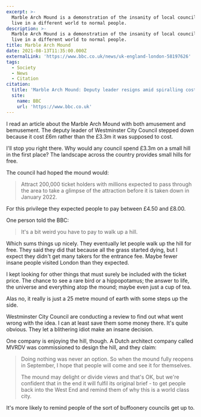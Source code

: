 ```yaml
---
excerpt: >-
  Marble Arch Mound is a demonstration of the insanity of local councils. They
  live in a different world to normal people.
description: >-
  Marble Arch Mound is a demonstration of the insanity of local councils. They
  live in a different world to normal people.
title: Marble Arch Mound
date: 2021-08-13T11:35:00.000Z
externalLink: 'https://www.bbc.co.uk/news/uk-england-london-58197626'
tags:
  - Society
  - News
  - Citation
citation:
  title: 'Marble Arch Mound: Deputy leader resigns amid spiralling costs'
  site:
    name: BBC
    url: 'https://www.bbc.co.uk'
---
```

I read an article about the Marble Arch Mound with both amusement and bemusement. The deputy leader of Westminster City Council stepped down because it cost £6m rather than the £3.3m it was supposed to cost.

I'll stop you right there. Why would any council spend £3.3m on a small hill in the first place? The landscape across the country provides small hills for free.

The council had hoped the mound would: 

> Attract 200,000 ticket holders with millions expected to pass through the area to take a glimpse of the attraction before it is taken down in January 2022.

For this privilege they expected people to pay between £4.50 and £8.00.

One person told the BBC:

> It's a bit weird you have to pay to walk up a hill.

Which sums things up nicely. They eventually let people walk up the hill for free. They said they did that because all the grass started dying, but I expect they didn't get many takers for the entrance fee. Maybe fewer insane people visited London than they expected.

I kept looking for other things that must surely be included with the ticket price. The chance to see a rare bird or a hippopotamus; the answer to life, the universe and everything atop the mound; maybe even just a cup of tea.

Alas no, it really is just a 25 metre mound of earth with some steps up the side.

Westminster City Council are conducting a review to find out what went wrong with the idea. I can at least save them some money there. It's quite obvious. They let a blithering idiot make an insane decision.

One company is enjoying the hill, though. A Dutch architect company called MVRDV was commissioned to design the hill, and they claim:

> Doing nothing was never an option. So when the mound fully reopens in September, I hope that people will come and see it for themselves.
> 
> The mound may delight or divide views and that's OK, but we're confident that in the end it will fulfil its original brief - to get people back into the West End and remind them of why this is a world class city.

It's more likely to remind people of the sort of buffoonery councils get up to.



